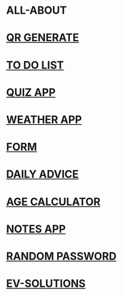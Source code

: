 # ALL-ABOUT
# [QR GENERATE](https://itsmuiz.github.io/qr-generator/)
# [TO DO LIST](https://itsmuiz.github.io/TODO-LIST/)
# [QUIZ APP](https://itsmuiz.github.io/Quiz-App/)
# [WEATHER APP](https://itsmuiz.github.io/weather-App/)
# [FORM](https://itsmuiz.github.io/form/)
# [DAILY ADVICE](https://itsmuiz.github.io/advice-app/)
# [AGE CALCULATOR](https://itsmuiz.github.io/AGE-calculator/)
# [NOTES APP](https://itsmuiz.github.io/Notes-App/)
# [RANDOM PASSWORD](https://itsmuiz.github.io/RPG/)
# [EV-SOLUTIONS](https://itsmuiz.github.io/evsolutions-/)
